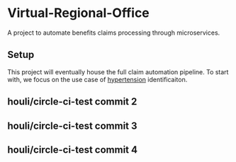 # Virtual-Regional-Office

A project to automate benefits claims processing through microservices.

## Setup

This project will eventually house the full claim automation pipeline. To start with, we focus on the use case of [hypertension](hypertension) identificaiton.

## houli/circle-ci-test commit 2

## houli/circle-ci-test commit 3

## houli/circle-ci-test commit 4
